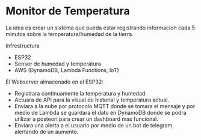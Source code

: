 # Monitor de Temperatura

La idea es crear un sistema que pueda estar registrando informacion cada 5 minutos sobre la temperatura/humedad de la tierra.

Infrestructura

- ESP32
- Sensor de humedad y temperatura
- AWS (DynamoDB, Lambda Functions, IoT)


El Webserver almacenado en el ESP32:
- Registrara continuamente la temperatura y humedad.
- Actuara de API para la visual de historial y temperatura actual.
- Enviara a la nube por protocolo MQTT donde se tomara el mensaje y por medio de Lambda se guardara el dato en DynamoDB donde se podra utilizar a posteori para crear un dashboard mas funcional.
- Enviara una alerta a el usuario por medio de un bot de telegram, alertando de un aumento.